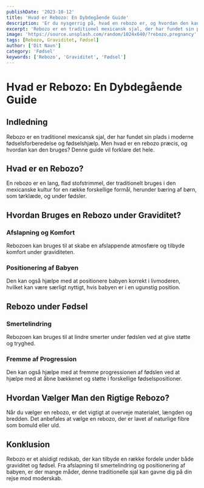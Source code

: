 ```yaml
---
publishDate: '2023-10-12'
title: 'Hvad er Rebozo: En Dybdegående Guide'
description: 'Er du nysgerrig på, hvad en rebozo er, og hvordan den kan bruges under graviditet og fødsel? Denne guide forklarer det hele.'
excerpt: 'Rebozo er en traditionel mexicansk sjal, der har fundet sin plads i moderne fødselsforberedelse og fødselshjælp. Lær mere om, hvordan den kan gavne dig.'
image: 'https://source.unsplash.com/random/1024x640/?rebozo,pregnancy'
tags: [Rebozo, Graviditet, Fødsel]
author: ['Dit Navn']
category: 'Fødsel'
keywords: ['Rebozo', 'Graviditet', 'Fødsel']
---
```


# Hvad er Rebozo: En Dybdegående Guide

## Indledning
Rebozo er en traditionel mexicansk sjal, der har fundet sin plads i moderne fødselsforberedelse og fødselshjælp. Men hvad er en rebozo præcis, og hvordan kan den bruges? Denne guide vil forklare det hele.

## Hvad er en Rebozo?

En rebozo er en lang, flad stofstrimmel, der traditionelt bruges i den mexicanske kultur for en række forskellige formål, herunder bæring af børn, som tørklæde, og under fødsler.

## Hvordan Bruges en Rebozo under Graviditet?

### Afslapning og Komfort
Rebozoen kan bruges til at skabe en afslappende atmosfære og tilbyde komfort under graviditeten.

### Positionering af Babyen
Den kan også hjælpe med at positionere babyen korrekt i livmoderen, hvilket kan være særligt nyttigt, hvis babyen er i en ugunstig position.

## Rebozo under Fødsel

### Smertelindring
Rebozoen kan bruges til at lindre smerter under fødslen ved at give støtte og tryghed.

### Fremme af Progression
Den kan også hjælpe med at fremme progressionen af fødslen ved at hjælpe med at åbne bækkenet og støtte i forskellige fødselspositioner.

## Hvordan Vælger Man den Rigtige Rebozo?

Når du vælger en rebozo, er det vigtigt at overveje materialet, længden og bredden. Det anbefales at vælge en rebozo, der er lavet af naturlige fibre som bomuld eller uld.

## Konklusion

Rebozo er et alsidigt redskab, der kan tilbyde en række fordele under både graviditet og fødsel. Fra afslapning til smertelindring og positionering af babyen, er der mange måder, denne traditionelle sjal kan gavne dig på din rejse mod moderskab.
